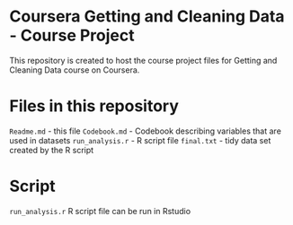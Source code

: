 # Coursera Getting and Cleaning Data - Course Project

This repository is created to host the course project files for Getting and Cleaning Data course on Coursera.

# Files in this repository

`Readme.md` - this file
`Codebook.md` - Codebook describing variables that are used in datasets
`run_analysis.r` - R script file
`final.txt` - tidy data set created by the R script

# Script

`run_analysis.r` R script file can be run in Rstudio

